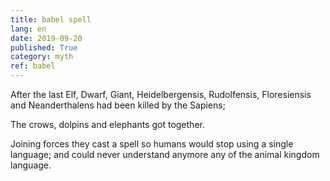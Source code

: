 ```yaml
---
title: babel spell
lang: en
date: 2019-09-20
published: True
category: myth
ref: babel
---
```


After the last Elf, Dwarf, Giant, Heidelbergensis, Rudolfensis, Floresiensis and  Neanderthalens had been killed by the Sapiens; 

The crows, dolpins and elephants got together.

Joining forces they cast a spell so humans would stop using a single language; and could never understand anymore any of the animal kingdom language.
